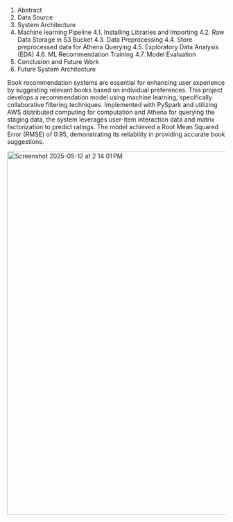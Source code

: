 1. Abstract
2. Data Source
3. System Architecture
4. Machine learning Pipeline
4.1. Installing Libraries and Importing
4.2. Raw Data Storage in S3 Bucket
4.3. Data Preprocessing
4.4. Store preprocessed data for Athena Querying
4.5. Exploratory Data Analysis (EDA)
4.6. ML Recommendation Training
4.7. Model Evaluation
5. Conclusion and Future Work
6. Future System Architecture

Book recommendation systems are essential for enhancing user experience by suggesting
relevant books based on individual preferences. This project develops a recommendation model using
machine learning, specifically collaborative filtering techniques. Implemented with PySpark and utilizing
AWS distributed computing for computation and Athena for querying the staging data, the system
leverages user-item interaction data and matrix factorization to predict ratings. The model achieved a
Root Mean Squared Error (RMSE) of 0.95, demonstrating its reliability in providing accurate book
suggestions.


<img width="837" alt="Screenshot 2025-05-12 at 2 14 01 PM" src="https://github.com/user-attachments/assets/3702d172-3d64-4c78-835d-113d28fcd2ff" />
